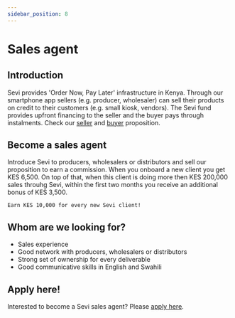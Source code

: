 ```yaml
---
sidebar_position: 8
---
```


# Sales agent

## Introduction
Sevi provides 'Order Now, Pay Later' infrastructure in Kenya. Through our smartphone app sellers (e.g. producer, wholesaler) can sell their products on credit to their customers (e.g. small kiosk, vendors). The Sevi fund provides upfront financing to the seller and the buyer pays through instalments. Check our [seller](/docs/seller/start) and [buyer](/docs/buyer/introbuyer) proposition.

## Become a sales agent
Introduce Sevi to producers, wholesalers or distributors and sell our proposition to earn a commission. When you onboard a new client you get KES 6,500. On top of that, when this client is doing more then KES 200,000 sales throuhg Sevi, within the first two months you receive an additional bonus of KES 3,500. 

    Earn KES 10,000 for every new Sevi client!

## Whom are we looking for?
- Sales experience
- Good network with producers, wholesalers or distributors 
- Strong set of ownership for every deliverable 
- Good communicative skills in English and Swahili 

## Apply here!
Interested to become a Sevi sales agent? Please [apply here](https://forms.gle/dVWQfhor3Vi8MYp17).
